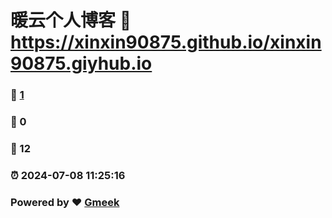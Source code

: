 # 暖云个人博客 :link: https://xinxin90875.github.io/xinxin90875.giyhub.io 
### :page_facing_up: [1](https://xinxin90875.github.io/xinxin90875.giyhub.io/tag.html) 
### :speech_balloon: 0 
### :hibiscus: 12 
### :alarm_clock: 2024-07-08 11:25:16 
### Powered by :heart: [Gmeek](https://github.com/Meekdai/Gmeek)
